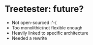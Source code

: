 # Treetester: future?

* Not open-sourced :'-(
* Too monolithic/not flexible enough
* Heavily linked to specific architecture
* Needed a rewrite
